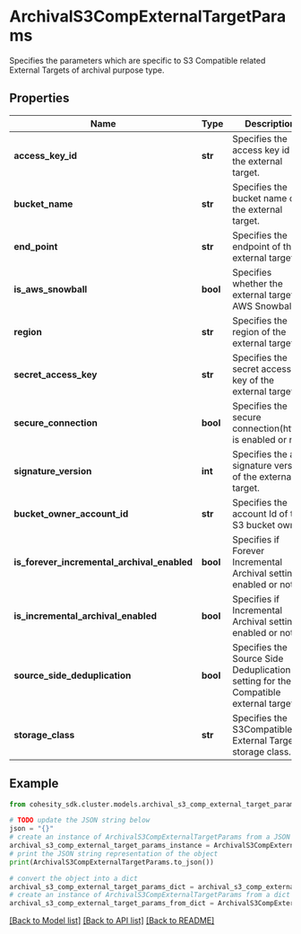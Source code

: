 # ArchivalS3CompExternalTargetParams

Specifies the parameters which are specific to S3 Compatible related External Targets of archival purpose type.

## Properties

Name | Type | Description | Notes
------------ | ------------- | ------------- | -------------
**access_key_id** | **str** | Specifies the access key id of the external target. | 
**bucket_name** | **str** | Specifies the bucket name of the external target. | 
**end_point** | **str** | Specifies the endpoint of the external target. | 
**is_aws_snowball** | **bool** | Specifies whether the external target is AWS Snowball. | [optional] 
**region** | **str** | Specifies the region of the external target. | [optional] 
**secret_access_key** | **str** | Specifies the secret access key of the external target. | [optional] 
**secure_connection** | **bool** | Specifies the secure connection(https) is enabled or not. | [optional] 
**signature_version** | **int** | Specifies the aws signature version of the external target. | [optional] 
**bucket_owner_account_id** | **str** | Specifies the account Id of the S3 bucket owner. | [optional] 
**is_forever_incremental_archival_enabled** | **bool** | Specifies if Forever Incremental Archival setting is enabled or not. | [optional] 
**is_incremental_archival_enabled** | **bool** | Specifies if Incremental Archival setting is enabled or not. | [optional] 
**source_side_deduplication** | **bool** | Specifies the Source Side Deduplication setting for the S3 Compatible external target | [optional] 
**storage_class** | **str** | Specifies the S3Compatible External Target storage class. | [optional] 

## Example

```python
from cohesity_sdk.cluster.models.archival_s3_comp_external_target_params import ArchivalS3CompExternalTargetParams

# TODO update the JSON string below
json = "{}"
# create an instance of ArchivalS3CompExternalTargetParams from a JSON string
archival_s3_comp_external_target_params_instance = ArchivalS3CompExternalTargetParams.from_json(json)
# print the JSON string representation of the object
print(ArchivalS3CompExternalTargetParams.to_json())

# convert the object into a dict
archival_s3_comp_external_target_params_dict = archival_s3_comp_external_target_params_instance.to_dict()
# create an instance of ArchivalS3CompExternalTargetParams from a dict
archival_s3_comp_external_target_params_from_dict = ArchivalS3CompExternalTargetParams.from_dict(archival_s3_comp_external_target_params_dict)
```
[[Back to Model list]](../README.md#documentation-for-models) [[Back to API list]](../README.md#documentation-for-api-endpoints) [[Back to README]](../README.md)


